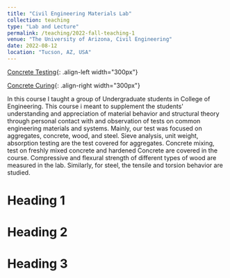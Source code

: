 ```yaml
---
title: "Civil Engineering Materials Lab"
collection: teaching
type: "Lab and Lecture"
permalink: /teaching/2022-fall-teaching-1
venue: "The University of Arizona, Civil Engineering"
date: 2022-08-12
location: "Tucson, AZ, USA"
---
```


[Concrete Testing](/images/ConcreteTest.jpg){: .align-left width="300px"}

[Concrete Curing](/images/ConcreteCuring.jpg){: .align-right width="300px"}


In this course I taught a group of Undergraduate students in College of Engineering. This course i meant to supplement
the students' understanding and appreciation of material behavior and structural theory through
personal contact with and observation of tests on common engineering materials and systems.
Mainly, our test was focused on aggregates, concrete, wood, and steel. Sieve analysis, unit weight, absorption
testing are the test covered for aggregates. Concrete mixing, test on freshly mixed concrete and hardened Concrete
are covered in the course. Compressive and flexural strength of different types of wood are measured in the lab.
Similarly, for steel, the tensile and torsion behavior are studied.


Heading 1
======

Heading 2
======

Heading 3
======
